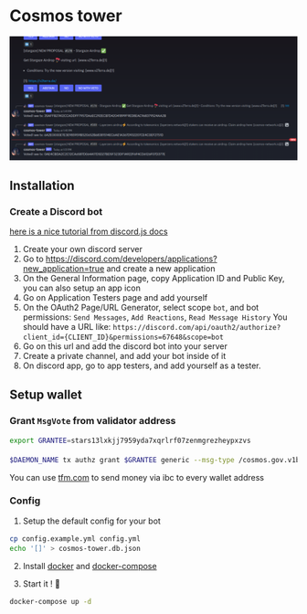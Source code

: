 # Cosmos tower

![discord image example](/.github/assets/discord-example.png)

## Installation

### Create a Discord bot

[here is a nice tutorial from discord.js docs](https://discordjs.guide/preparations/setting-up-a-bot-application.html#creating-your-bot)

1. Create your own discord server
2. Go to https://discord.com/developers/applications?new_application=true and create a new application
3. On the General Information page, copy Application ID and Public Key, you can also setup an app icon
4. Go on Application Testers page and add yourself
5. On the OAuth2 Page/URL Generator, select scope `bot`, and bot permissions: `Send Messages`, `Add Reactions`, `Read Message History`
   You should have a URL like: `https://discord.com/api/oauth2/authorize?client_id={CLIENT_ID}&permissions=67648&scope=bot`
6. Go on this url and add the discord bot into your server
7. Create a private channel, and add your bot inside of it
8. On discord app, go to app testers, and add yourself as a tester.

## Setup wallet

### Grant `MsgVote` from validator address

```bash
export GRANTEE=stars13lxkjj7959yda7xqrlrf07zenmgrezheypxzvs

$DAEMON_NAME tx authz grant $GRANTEE generic --msg-type /cosmos.gov.v1beta1.MsgVote --from validator --fees 50000ustars
```

You can use [tfm.com](https://tfm.com/bridge) to send money via ibc to every wallet address

### Config

1. Setup the default config for your bot

```bash
cp config.example.yml config.yml
echo '[]' > cosmos-tower.db.json
```

2. Install [docker](https://docs.docker.com/engine/install/) and [docker-compose]()

3. Start it ! :tada:

```bash
docker-compose up -d
```
